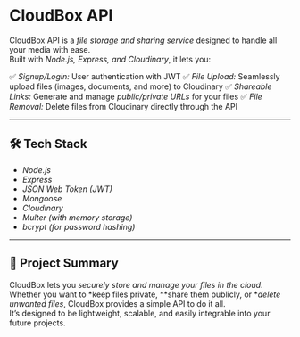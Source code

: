 # CloudBox API

CloudBox API is a *file storage and sharing service* designed to handle all your media with ease.  
Built with *Node.js, Express, and Cloudinary*, it lets you:

✅ *Signup/Login:* User authentication with JWT
✅ *File Upload:* Seamlessly upload files (images, documents, and more) to Cloudinary
✅ *Shareable Links:* Generate and manage *public/private URLs* for your files
✅ *File Removal:* Delete files from Cloudinary directly through the API

---

## 🛠 Tech Stack

- *Node.js*
- *Express*
- *JSON Web Token (JWT)*
- *Mongoose*
- *Cloudinary*
- *Multer (with memory storage)*
- *bcrypt (for password hashing)*

---

## 📁 Project Summary

CloudBox lets you *securely store and manage your files in the cloud*.  
Whether you want to *keep files private, **share them publicly, or **delete unwanted files*, CloudBox provides a simple API to do it all.  
It’s designed to be lightweight, scalable, and easily integrable into your future projects.
